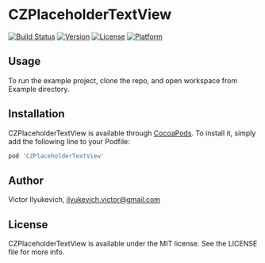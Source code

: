 # CZPlaceholderTextView

[![Build Status](https://travis-ci.org/carezone/CZPlaceholderTextView.svg?branch=master)](https://travis-ci.org/carezone/CZPlaceholderTextView)
[![Version](https://img.shields.io/cocoapods/v/CZPlaceholderTextView.svg?style=flat)](http://cocoapods.org/pods/CZPlaceholderTextView)
[![License](https://img.shields.io/cocoapods/l/CZPlaceholderTextView.svg?style=flat)](http://cocoapods.org/pods/CZPlaceholderTextView)
[![Platform](https://img.shields.io/cocoapods/p/CZPlaceholderTextView.svg?style=flat)](http://cocoapods.org/pods/CZPlaceholderTextView)

## Usage

To run the example project, clone the repo, and open workspace from Example directory.

## Installation

CZPlaceholderTextView is available through [CocoaPods](http://cocoapods.org). To install
it, simply add the following line to your Podfile:

```ruby
pod 'CZPlaceholderTextView'
```

## Author

Victor Ilyukevich, ilyukevich.victor@gmail.com

## License

CZPlaceholderTextView is available under the MIT license. See the LICENSE file for more info.
